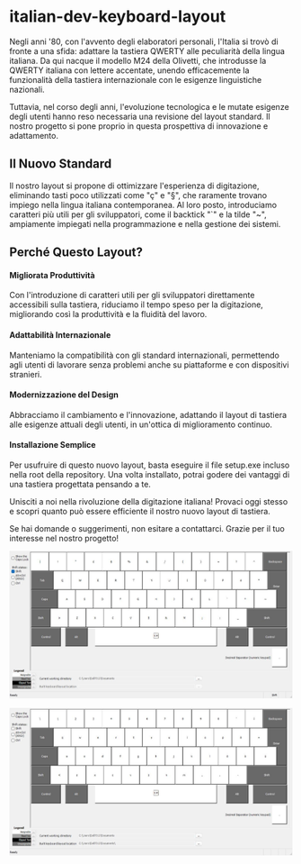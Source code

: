 # italian-dev-keyboard-layout
Negli anni '80, con l'avvento degli elaboratori personali, l'Italia si trovò di fronte a una sfida: adattare la tastiera QWERTY alle peculiarità della lingua italiana. Da qui nacque il modello M24 della Olivetti, che introdusse la QWERTY italiana con lettere accentate, unendo efficacemente la funzionalità della tastiera internazionale con le esigenze linguistiche nazionali.

Tuttavia, nel corso degli anni, l'evoluzione tecnologica e le mutate esigenze degli utenti hanno reso necessaria una revisione del layout standard. Il nostro progetto si pone proprio in questa prospettiva di innovazione e adattamento.

## Il Nuovo Standard
Il nostro layout si propone di ottimizzare l'esperienza di digitazione, eliminando tasti poco utilizzati come "ç" e "§", che raramente trovano impiego nella lingua italiana contemporanea. Al loro posto, introduciamo caratteri più utili per gli sviluppatori, come il backtick "`" e la tilde "~", ampiamente impiegati nella programmazione e nella gestione dei sistemi.

## Perché Questo Layout?

#### Migliorata Produttività
Con l'introduzione di caratteri utili per gli sviluppatori direttamente accessibili sulla tastiera, riduciamo il tempo speso per la digitazione, migliorando così la produttività e la fluidità del lavoro.

#### Adattabilità Internazionale
Manteniamo la compatibilità con gli standard internazionali, permettendo agli utenti di lavorare senza problemi anche su piattaforme e con dispositivi stranieri.

#### Modernizzazione del Design
Abbracciamo il cambiamento e l'innovazione, adattando il layout di tastiera alle esigenze attuali degli utenti, in un'ottica di miglioramento continuo.

#### Installazione Semplice
Per usufruire di questo nuovo layout, basta eseguire il file setup.exe incluso nella root della repository. Una volta installato, potrai godere dei vantaggi di una tastiera progettata pensando a te.

Unisciti a noi nella rivoluzione della digitazione italiana! Provaci oggi stesso e scopri quanto può essere efficiente il nostro nuovo layout di tastiera.

Se hai domande o suggerimenti, non esitare a contattarci. Grazie per il tuo interesse nel nostro progetto!

![Ita-devShft.jpg](Ita-devShft.jpg)

![Ita-dev.jpg](Ita-dev.jpg)
